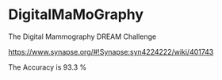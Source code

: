 # DigitalMaMoGraphy

The Digital Mammography DREAM Challenge

https://www.synapse.org/#!Synapse:syn4224222/wiki/401743


The Accuracy is 93.3 %

